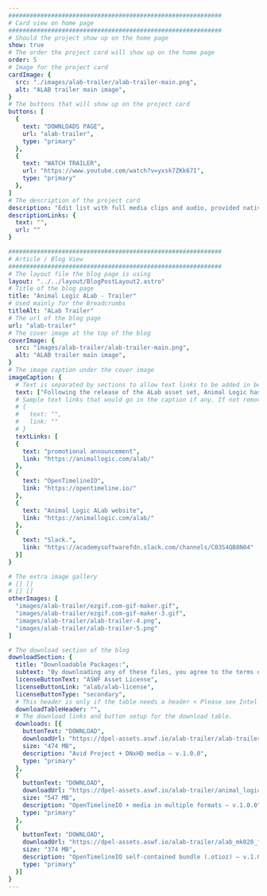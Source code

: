 ```yaml
---
############################################################
# Card view on home page
############################################################
# Should the project show up on the home page
show: true
# The order the project card will show up on the home page
order: 5
# Image for the project card
cardImage: {
  src: "./images/alab-trailer/alab-trailer-main.png",
  alt: "ALAB trailer main image",
}
# The buttons that will show up on the project card
buttons: [
  {
    text: "DOWNLOADS PAGE",
    url: "alab-trailer",
    type: "primary"
  },
  {
    text: "WATCH TRAILER",
    url: "https://www.youtube.com/watch?v=yxsk7ZKk67I",
    type: "primary"
  },
]
# The description of the project card
description: "Edit list with full media clips and audio, provided natively for both Avid and OTIO, for the ALab promotional trailer."
descriptionLinks: {
  text: "",
  url: ""
}

############################################################
# Article / Blog View
############################################################
# The layout file the blog page is using
layout: "../../layout/BlogPostLayout2.astro"
# Title of the blog page
title: "Animal Logic ALab - Trailer"
# Used mainly for the Breadcrumbs
titleAlt: "ALab Trailer"
# The url of the blog page
url: "alab-trailer"
# The cover image at the top of the blog
coverImage: {
  src: "images/alab-trailer/alab-trailer-main.png",
  alt: "ALAB trailer main image",
}
# The image caption under the cover image
imageCaption: {
  # Text is separated by sections to allow text links to be added in between. <text> <link> <text>
  text: ["Following the release of the ALab asset set, Animal Logic has released the ", " trailer as its own asset. Initially provided natively for both Avid and ", " and with full media and mixed audio, the community is encouraged to use these assets in demonstrations, training material, and in any context where timeline-based media examples would be useful. For more information, visit the ",", or join us on "],
  # Sample text links that would go in the caption if any. If not remove them like this:
  # {
  #   text: "",
  #   link: ""
  # }
  textLinks: [
  {
    text: "promotional announcement",
    link: "https://animallogic.com/alab/"
  },
  {
    text: "OpenTimelineIO",
    link: "https://opentimeline.io/"
  },
  {
    text: "Animal Logic ALab website",
    link: "https://animallogic.com/alab/"
  },
  {
    text: "Slack.",
    link: "https://academysoftwarefdn.slack.com/channels/C03S4QB8N04"
  }]
}

# The extra image gallery
# [] []
# [] []
otherImages: [
  "images/alab-trailer/ezgif.com-gif-maker.gif", 
  "images/alab-trailer/ezgif.com-gif-maker-3.gif", 
  "images/alab-trailer/alab-trailer-4.png", 
  "images/alab-trailer/alab-trailer-5.png"
]

# The download section of the blog
downloadSection: {
  title: "Downloadable Packages:",
  subtext: "By downloading any of these files, you agree to the terms of the license linked below.",
  licenseButtonText: "ASWF Asset License",
  licenseButtonLink: "alab/alab-license",
  licenseButtonType: "secondary",
  # This header is only if the table needs a header < Please see Intel page for example of that >
  downloadTableHeader: "",
  # The download links and button setup for the download table.
  downloads: [{
    buttonText: "DOWNLOAD",
    downloadUrl: "https://dpel-assets.aswf.io/alab-trailer/alab-trailer.zip",
    size: "474 MB",
    description: "Avid Project + DNxHD media – v.1.0.0",
    type: "primary"
  },
  {
    buttonText: "DOWNLOAD",
    downloadUrl: "https://dpel-assets.aswf.io/alab-trailer/animal_logic_alab_trailer_otio_and_media.zip",
    size: "547 MB",
    description: "OpenTimelineIO + media in multiple formats – v.1.0.0",
    type: "primary"
  },
  {
    buttonText: "DOWNLOAD",
    downloadUrl: "https://dpel-assets.aswf.io/alab-trailer/alab_mk020_final_edit.h264.otioz",
    size: "374 MB",
    description: "OpenTimelineIO self-contained bundle (.otioz) – v.1.0.0",
    type: "primary"
  }]
}
---
```

